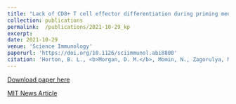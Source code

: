 ```yaml
---
title: "Lack of CD8+ T cell effector differentiation during priming mediates checkpoint blockade resistance in non–small cell lung cancer"
collection: publications
permalink:	/publications/2021-10-29_kp
excerpt: 
date: 2021-10-29
venue: 'Science Immunology'
paperurl: 'https://doi.org/10.1126/sciimmunol.abi8800'
citation: 'Horton, B. L., <b>Morgan, D. M.</b>, Momin, N., Zagorulya, M., Torres-Meija, E., Bhandakar, V., Wittrup, K. D., Love, J. C., Spranger, S. (2021). &quot;Lack of CD8+ T cell effector differentiation during priming mediates checkpoint blockade resistance in non–small cell lung cancer.&quot; <i>Science Immunology </i>.<b> 6 </b> abi8800 (2021).'
---
```


[Download paper here](http://duncanmorgan.github.io/files/sciimmunol.abi8800.pdf)

[MIT News Article](https://biology.mit.edu/news/news-brief-differences-in-t-cells-determine-resistance-to-cancer-therapy/?fbclid=IwAR3YSQ-zGdSRUv8H294mSKc8HYKEBMmwj4e9zQQTx4SU86hYCdJwtddn4FM)
